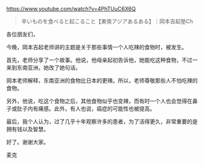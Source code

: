 https://www.youtube.com/watch?v=4PhTUuC6X6Q

> 辛いものを食べると起こること【東南アジアあるある】｜岡本吉起塾Ch

各位朋友们，

今晚，岡本吉起老师讲的主题是关于那些事情一个人吃辣的食物时，被发生。

首先，老师分享了一个故事。他说，他母亲起初告诉他，她能吃这种食物，不过一来到东南亚洲，她改了她句话。

岡本老师解释，东南亚洲的食物比日本的更辣。所以，老师尊敬那些人不怕吃辣的食物。

另外，他说，吃这个食物之后，其他食物似乎也变辣，而有时一个人也会觉得在鼻子或肚子内有痛感。此外，有人也说，癌症的可能性也被提高。

最后，我个人认为，过了几乎十年观察许多的患者，为了活得更久，非常重要的是拥有钱以及智慧。

好了。谢谢大家。

麦克
